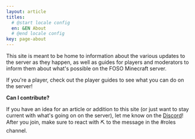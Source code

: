 ```yaml
---
layout: article
titles:
  # @start locale config
  en: &EN About
  # @end locale config
key: page-about
---
```


This site is meant to be home to information about the various updates to the server as they happen, as well as guides for players and moderators to inform them about what's possible on the FOSO Minecraft server.

If you're a player, check out the player guides to see what you can do on the server!

**Can I contribute?**

If you have an idea for an article or addition to this site (or just want to stay current with what's going on on the server), let me know on the [Discord](https://discord.gg/fpUJ9fPVbx)! After you join, make sure to react with ⛏ to the message in the #roles channel.
